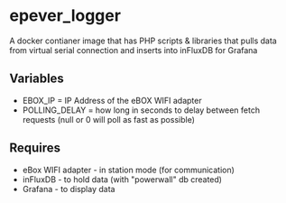 # epever_logger

A docker contianer image that has PHP scripts & libraries that pulls data from virtual serial connection and inserts into inFluxDB for Grafana

Variables 
-------
*  EBOX_IP = IP Address of the eBOX WIFI adapter 
*  POLLING_DELAY = how long in seconds to delay between fetch requests (null or 0 will poll as fast as possible) 

Requires
-------
 
* eBox WIFI adapter - in station mode (for communication) 
* inFluxDB - to hold data (with "powerwall" db created)
* Grafana - to display data 
